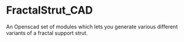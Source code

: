 FractalStrut_CAD
================

An Openscad set of modules which lets you generate various different variants of a fractal support strut.
